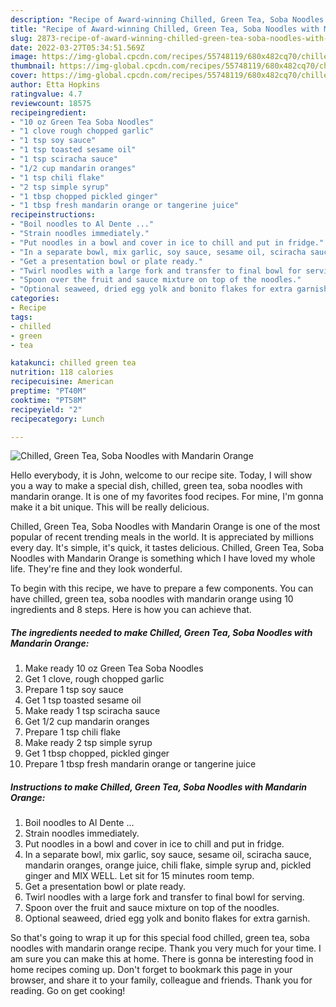 ```yaml
---
description: "Recipe of Award-winning Chilled, Green Tea, Soba Noodles with Mandarin Orange"
title: "Recipe of Award-winning Chilled, Green Tea, Soba Noodles with Mandarin Orange"
slug: 2873-recipe-of-award-winning-chilled-green-tea-soba-noodles-with-mandarin-orange
date: 2022-03-27T05:34:51.569Z
image: https://img-global.cpcdn.com/recipes/55748119/680x482cq70/chilled-green-tea-soba-noodles-with-mandarin-orange-recipe-main-photo.jpg
thumbnail: https://img-global.cpcdn.com/recipes/55748119/680x482cq70/chilled-green-tea-soba-noodles-with-mandarin-orange-recipe-main-photo.jpg
cover: https://img-global.cpcdn.com/recipes/55748119/680x482cq70/chilled-green-tea-soba-noodles-with-mandarin-orange-recipe-main-photo.jpg
author: Etta Hopkins
ratingvalue: 4.7
reviewcount: 18575
recipeingredient:
- "10 oz Green Tea Soba Noodles"
- "1 clove rough chopped garlic"
- "1 tsp soy sauce"
- "1 tsp toasted sesame oil"
- "1 tsp sciracha sauce"
- "1/2 cup mandarin oranges"
- "1 tsp chili flake"
- "2 tsp simple syrup"
- "1 tbsp chopped pickled ginger"
- "1 tbsp fresh mandarin orange or tangerine juice"
recipeinstructions:
- "Boil noodles to Al Dente ..."
- "Strain noodles immediately."
- "Put noodles in a bowl and cover in ice to chill and put in fridge."
- "In a separate bowl, mix garlic, soy sauce, sesame oil, sciracha sauce, mandarin oranges, orange juice, chili flake, simple syrup and, pickled ginger and MIX WELL. Let sit for 15 minutes room temp."
- "Get a presentation bowl or plate ready."
- "Twirl noodles with a large fork and transfer to final bowl for serving."
- "Spoon over the fruit and sauce mixture on top of the noodles."
- "Optional seaweed, dried egg yolk and bonito flakes for extra garnish."
categories:
- Recipe
tags:
- chilled
- green
- tea

katakunci: chilled green tea 
nutrition: 118 calories
recipecuisine: American
preptime: "PT40M"
cooktime: "PT58M"
recipeyield: "2"
recipecategory: Lunch

---
```



![Chilled, Green Tea, Soba Noodles with Mandarin Orange](https://img-global.cpcdn.com/recipes/55748119/680x482cq70/chilled-green-tea-soba-noodles-with-mandarin-orange-recipe-main-photo.jpg)

Hello everybody, it is John, welcome to our recipe site. Today, I will show you a way to make a special dish, chilled, green tea, soba noodles with mandarin orange. It is one of my favorites food recipes. For mine, I'm gonna make it a bit unique. This will be really delicious.

Chilled, Green Tea, Soba Noodles with Mandarin Orange is one of the most popular of recent trending meals in the world. It is appreciated by millions every day. It's simple, it's quick, it tastes delicious. Chilled, Green Tea, Soba Noodles with Mandarin Orange is something which I have loved my whole life. They're fine and they look wonderful.




To begin with this recipe, we have to prepare a few components. You can have chilled, green tea, soba noodles with mandarin orange using 10 ingredients and 8 steps. Here is how you can achieve that.

<!--inarticleads1-->

##### The ingredients needed to make Chilled, Green Tea, Soba Noodles with Mandarin Orange:

1. Make ready 10 oz Green Tea Soba Noodles
1. Get 1 clove, rough chopped garlic
1. Prepare 1 tsp soy sauce
1. Get 1 tsp toasted sesame oil
1. Make ready 1 tsp sciracha sauce
1. Get 1/2 cup mandarin oranges
1. Prepare 1 tsp chili flake
1. Make ready 2 tsp simple syrup
1. Get 1 tbsp chopped, pickled ginger
1. Prepare 1 tbsp fresh mandarin orange or tangerine juice




<!--inarticleads2-->

##### Instructions to make Chilled, Green Tea, Soba Noodles with Mandarin Orange:

1. Boil noodles to Al Dente ...
1. Strain noodles immediately.
1. Put noodles in a bowl and cover in ice to chill and put in fridge.
1. In a separate bowl, mix garlic, soy sauce, sesame oil, sciracha sauce, mandarin oranges, orange juice, chili flake, simple syrup and, pickled ginger and MIX WELL. Let sit for 15 minutes room temp.
1. Get a presentation bowl or plate ready.
1. Twirl noodles with a large fork and transfer to final bowl for serving.
1. Spoon over the fruit and sauce mixture on top of the noodles.
1. Optional seaweed, dried egg yolk and bonito flakes for extra garnish.




So that's going to wrap it up for this special food chilled, green tea, soba noodles with mandarin orange recipe. Thank you very much for your time. I am sure you can make this at home. There is gonna be interesting food in home recipes coming up. Don't forget to bookmark this page in your browser, and share it to your family, colleague and friends. Thank you for reading. Go on get cooking!
